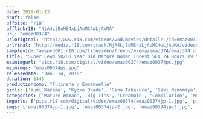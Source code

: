 ```yaml
---
date: 2019-01-13
draft: false
affsite: "r18"
afflinkr18: "NjA4LjEuMS4xLjAuMC4wLjAuMA"
url: "emaz00374"
urloriginal: "http://www.r18.com/videos/vod/movies/detail/-/id=emaz00374"
urlfinal: "http://media.r18.com/track/NjA4LjEuMS4xLjAuMC4wLjAuMA/videos/vod/movies/detail/-/id=emaz00374"
samplevid: "awspv3001.r18.com/litevideo/freepv/e/ema/emaz374/emaz374_dmb_w.mp4"
title: "Super Lewd 50/60 Year Old Mature Woman Incest SEX 24 Hours 19 Minutes"
mainimgurl: "pics.r18.com/digital/video/emaz00374/emaz00374ps.jpg"
mainimgs: "emaz00374ps.jpg"
releasedate: "Jan. 14, 2018"
duration: 1446
productioncomp: "Fujinsha / Emmanuelle"
girls: ['Yumi Kazama', 'Kyoko Okada', 'Rina Takakura', 'Saki Ninomiya', 'Ryoko Murakami (Rikako Nakamura, Naho Kuroki)', 'Karin Itsuki (Fuka Nanasaki)', 'Hitomi Enjoji', 'Hibiki Otsuki', 'Shizuka Akiyama', 'Shinobu Igarashi']
categories: ['Mature Woman', 'Big Tits', 'Creampie', 'Compilation', 'More Than 16 Hours Of Footage', 'Special 7 studios SALE']
imgurls: ['pics.r18.com/digital/video/emaz00374/emaz00374jp-1.jpg', 'pics.r18.com/digital/video/emaz00374/emaz00374jp-2.jpg', 'pics.r18.com/digital/video/emaz00374/emaz00374jp-3.jpg', 'pics.r18.com/digital/video/emaz00374/emaz00374jp-4.jpg', 'pics.r18.com/digital/video/emaz00374/emaz00374jp-5.jpg', 'pics.r18.com/digital/video/emaz00374/emaz00374jp-6.jpg', 'pics.r18.com/digital/video/emaz00374/emaz00374jp-7.jpg', 'pics.r18.com/digital/video/emaz00374/emaz00374jp-8.jpg', 'pics.r18.com/digital/video/emaz00374/emaz00374jp-9.jpg', 'pics.r18.com/digital/video/emaz00374/emaz00374jp-10.jpg', 'pics.r18.com/digital/video/emaz00374/emaz00374jp-11.jpg', 'pics.r18.com/digital/video/emaz00374/emaz00374jp-12.jpg', 'pics.r18.com/digital/video/emaz00374/emaz00374jp-13.jpg', 'pics.r18.com/digital/video/emaz00374/emaz00374jp-14.jpg', 'pics.r18.com/digital/video/emaz00374/emaz00374jp-15.jpg', 'pics.r18.com/digital/video/emaz00374/emaz00374jp-16.jpg', 'pics.r18.com/digital/video/emaz00374/emaz00374jp-17.jpg', 'pics.r18.com/digital/video/emaz00374/emaz00374jp-18.jpg', 'pics.r18.com/digital/video/emaz00374/emaz00374jp-19.jpg', 'pics.r18.com/digital/video/emaz00374/emaz00374jp-20.jpg']
imgs: ['emaz00374jp-1.jpg', 'emaz00374jp-2.jpg', 'emaz00374jp-3.jpg', 'emaz00374jp-4.jpg', 'emaz00374jp-5.jpg', 'emaz00374jp-6.jpg', 'emaz00374jp-7.jpg', 'emaz00374jp-8.jpg', 'emaz00374jp-9.jpg', 'emaz00374jp-10.jpg', 'emaz00374jp-11.jpg', 'emaz00374jp-12.jpg', 'emaz00374jp-13.jpg', 'emaz00374jp-14.jpg', 'emaz00374jp-15.jpg', 'emaz00374jp-16.jpg', 'emaz00374jp-17.jpg', 'emaz00374jp-18.jpg', 'emaz00374jp-19.jpg', 'emaz00374jp-20.jpg']
---
```

